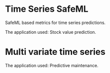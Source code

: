 # Time Series SafeML
SafeML based metrics for time series predictions.

The application used: Stock value prediction.

# Multi variate time series
The application used: Predictive maintenance. 
